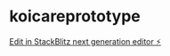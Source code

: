 # koicareprototype

[Edit in StackBlitz next generation editor ⚡️](https://stackblitz.com/~/github.com/enteecaay/koicareprototype)